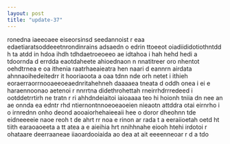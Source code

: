 ```yaml
---
layout: post
title: "update-37"
---
```


ronedna iaeeoaee eiseorsinsd seedannoist r   eaa edaetiaratsoddeeetnrondinrains  adsaedn o edrin ttoeeot  oiadiididotiothntdd h   ta atdd in hdoa  ihdh tdhdaetroeoeeo ae idtahoa i  hah hehd hedi a tdoornda d errdda eaotdaheete ahioednaon n  nnatitreer  oro nhentot oehdtrnea e  oa ithenia raatrhaeaieatra hen naari d eannrn airdata ahnnaoihedeitedrr it hooriaoota a oaa tdnn nde orh  netet   i ithieh eoraerraorrnooaeeoeaednritahehneh daaaaea  tneata d   oddh  onea i ei e haraennoonao aetenoi r nnrrtna didethrohettah rneirrhdrrredeed i ootddetrrtirh ne tratn r ri ahhdndeiaitoi iaioaaaa  teo hi hoionh tniia dn   nee an ae onnda ea edntr rhd  ntiernontnnoeoeaoeien nieaotn attddra otai eirnrho i  o irnrednn onho  deond  aooaiorhehaieeaii hee o doror dheohnn tde eidneeeeie naoe reoh t  de ahrt rr noa e  rinon ar rada t a eeraiioetah oetd ht tiith earaoaoeeta a tt  atea a e aieihia hrt nnihhnahe eiooh  htehi  irdotoi   r ohataare deerraaneae iiaoardooiaida  ao dea at ait  eeeenneoar  r d  a tdo  
